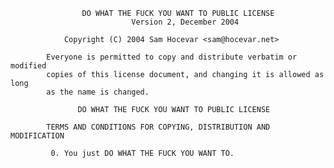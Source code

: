           			DO WHAT THE FUCK YOU WANT TO PUBLIC LICENSE
			                   Version 2, December 2004
 
				Copyright (C) 2004 Sam Hocevar <sam@hocevar.net>
				
			Everyone is permitted to copy and distribute verbatim or modified
			copies of this license document, and changing it is allowed as long
			as the name is changed.
		 
		           DO WHAT THE FUCK YOU WANT TO PUBLIC LICENSE
		           
			TERMS AND CONDITIONS FOR COPYING, DISTRIBUTION AND MODIFICATION
		
			 0. You just DO WHAT THE FUCK YOU WANT TO.
